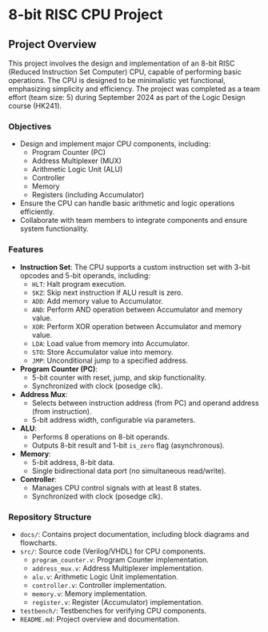 # 8-bit RISC CPU Project

## Project Overview

This project involves the design and implementation of an 8-bit RISC (Reduced Instruction Set Computer) CPU, capable of performing basic operations. The CPU is designed to be minimalistic yet functional, emphasizing simplicity and efficiency. The project was completed as a team effort (team size: 5) during September 2024 as part of the Logic Design course (HK241).

### Objectives
- Design and implement major CPU components, including:
  - Program Counter (PC)
  - Address Multiplexer (MUX)
  - Arithmetic Logic Unit (ALU)
  - Controller
  - Memory
  - Registers (including Accumulator)
- Ensure the CPU can handle basic arithmetic and logic operations efficiently.
- Collaborate with team members to integrate components and ensure system functionality.

### Features
- **Instruction Set**: The CPU supports a custom instruction set with 3-bit opcodes and 5-bit operands, including:
  - `HLT`: Halt program execution.
  - `SKZ`: Skip next instruction if ALU result is zero.
  - `ADD`: Add memory value to Accumulator.
  - `AND`: Perform AND operation between Accumulator and memory value.
  - `XOR`: Perform XOR operation between Accumulator and memory value.
  - `LDA`: Load value from memory into Accumulator.
  - `STO`: Store Accumulator value into memory.
  - `JMP`: Unconditional jump to a specified address.
- **Program Counter (PC)**:
  - 5-bit counter with reset, jump, and skip functionality.
  - Synchronized with clock (posedge clk).
- **Address Mux**:
  - Selects between instruction address (from PC) and operand address (from instruction).
  - 5-bit address width, configurable via parameters.
- **ALU**:
  - Performs 8 operations on 8-bit operands.
  - Outputs 8-bit result and 1-bit `is_zero` flag (asynchronous).
- **Memory**:
  - 5-bit address, 8-bit data.
  - Single bidirectional data port (no simultaneous read/write).
- **Controller**:
  - Manages CPU control signals with at least 8 states.
  - Synchronized with clock (posedge clk).

### Repository Structure
- `docs/`: Contains project documentation, including block diagrams and flowcharts.
- `src/`: Source code (Verilog/VHDL) for CPU components.
  - `program_counter.v`: Program Counter implementation.
  - `address_mux.v`: Address Multiplexer implementation.
  - `alu.v`: Arithmetic Logic Unit implementation.
  - `controller.v`: Controller implementation.
  - `memory.v`: Memory implementation.
  - `register.v`: Register (Accumulator) implementation.
- `testbench/`: Testbenches for verifying CPU components.
- `README.md`: Project overview and documentation.
